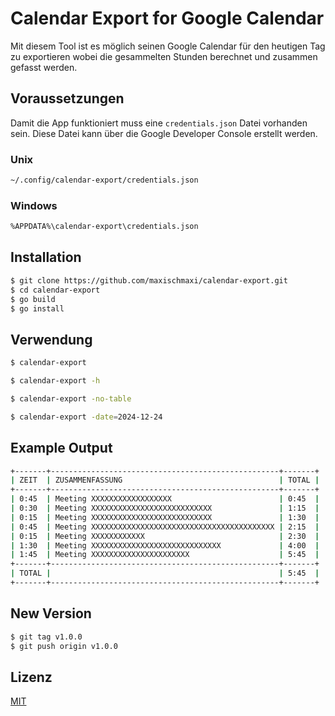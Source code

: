 # Calendar Export for Google Calendar

Mit diesem Tool ist es möglich seinen Google Calendar für den heutigen Tag zu exportieren
wobei die gesammelten Stunden berechnet und zusammen gefasst werden.

## Voraussetzungen

Damit die App funktioniert muss eine `credentials.json` Datei vorhanden sein.
Diese Datei kann über die Google Developer Console erstellt werden.

### Unix

```bash
~/.config/calendar-export/credentials.json
```

### Windows

```bash
%APPDATA%\calendar-export\credentials.json
```

## Installation

```bash
$ git clone https://github.com/maxischmaxi/calendar-export.git
$ cd calendar-export
$ go build
$ go install
```

## Verwendung

```bash
$ calendar-export
```

```bash
$ calendar-export -h
```

```bash
$ calendar-export -no-table
```

```bash
$ calendar-export -date=2024-12-24
```

## Example Output

```bash
+-------+---------------------------------------------------+-------+
| ZEIT  | ZUSAMMENFASSUNG                                   | TOTAL |
+-------+---------------------------------------------------+-------+
| 0:45  | Meeting XXXXXXXXXXXXXXXXXX                        | 0:45  |
| 0:30  | Meeting XXXXXXXXXXXXXXXXXXXXXXXXXXX               | 1:15  |
| 0:15  | Meeting XXXXXXXXXXXXXXXXXXXXXXXXXXX               | 1:30  |
| 0:45  | Meeting XXXXXXXXXXXXXXXXXXXXXXXXXXXXXXXXXXXXXXXXX | 2:15  |
| 0:15  | Meeting XXXXXXXXXXXX                              | 2:30  |
| 1:30  | Meeting XXXXXXXXXXXXXXXXXXXXXXXXXXXXX             | 4:00  |
| 1:45  | Meeting XXXXXXXXXXXXXXXXXXXXXX                    | 5:45  |
+-------+---------------------------------------------------+-------+
| TOTAL |                                                   | 5:45  |
+-------+---------------------------------------------------+-------+
```

## New Version

```bash
$ git tag v1.0.0
$ git push origin v1.0.0
```

## Lizenz

[MIT](https://choosealicense.com/licenses/mit/)
